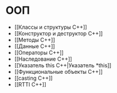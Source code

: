 # ООП
* [[Классы и структуры С++]]
* [[Конструктор и деструктор C++]]
* [[Методы C++]]
* [[Данные C++]]
* [[Операторы C++]]
* [[Наследование C++]]
* [[Указатель this C++|Указатель *this]]
* [[Функциональные объекты C++]]
* [[casting C++]]
* [[RTTI C++]]
